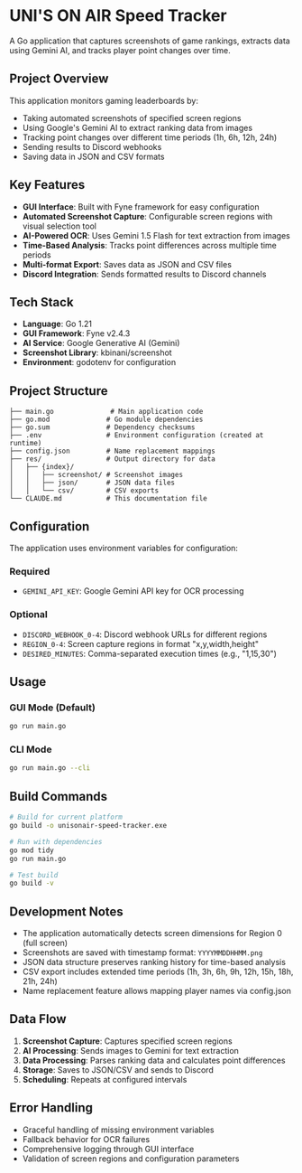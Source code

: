 # UNI'S ON AIR Speed Tracker

A Go application that captures screenshots of game rankings, extracts data using Gemini AI, and tracks player point changes over time.

## Project Overview

This application monitors gaming leaderboards by:
- Taking automated screenshots of specified screen regions
- Using Google's Gemini AI to extract ranking data from images
- Tracking point changes over different time periods (1h, 6h, 12h, 24h)
- Sending results to Discord webhooks
- Saving data in JSON and CSV formats

## Key Features

- **GUI Interface**: Built with Fyne framework for easy configuration
- **Automated Screenshot Capture**: Configurable screen regions with visual selection tool
- **AI-Powered OCR**: Uses Gemini 1.5 Flash for text extraction from images
- **Time-Based Analysis**: Tracks point differences across multiple time periods
- **Multi-format Export**: Saves data as JSON and CSV files
- **Discord Integration**: Sends formatted results to Discord channels

## Tech Stack

- **Language**: Go 1.21
- **GUI Framework**: Fyne v2.4.3
- **AI Service**: Google Generative AI (Gemini)
- **Screenshot Library**: kbinani/screenshot
- **Environment**: godotenv for configuration

## Project Structure

```
├── main.go              # Main application code
├── go.mod              # Go module dependencies
├── go.sum              # Dependency checksums
├── .env                # Environment configuration (created at runtime)
├── config.json         # Name replacement mappings
├── res/                # Output directory for data
│   ├── {index}/
│   │   ├── screenshot/ # Screenshot images
│   │   ├── json/       # JSON data files
│   │   └── csv/        # CSV exports
└── CLAUDE.md           # This documentation file
```

## Configuration

The application uses environment variables for configuration:

### Required
- `GEMINI_API_KEY`: Google Gemini API key for OCR processing

### Optional
- `DISCORD_WEBHOOK_0-4`: Discord webhook URLs for different regions
- `REGION_0-4`: Screen capture regions in format "x,y,width,height"
- `DESIRED_MINUTES`: Comma-separated execution times (e.g., "1,15,30")

## Usage

### GUI Mode (Default)
```bash
go run main.go
```

### CLI Mode
```bash
go run main.go --cli
```

## Build Commands

```bash
# Build for current platform
go build -o unisonair-speed-tracker.exe

# Run with dependencies
go mod tidy
go run main.go

# Test build
go build -v
```

## Development Notes

- The application automatically detects screen dimensions for Region 0 (full screen)
- Screenshots are saved with timestamp format: `YYYYMMDDHHMM.png`
- JSON data structure preserves ranking history for time-based analysis
- CSV export includes extended time periods (1h, 3h, 6h, 9h, 12h, 15h, 18h, 21h, 24h)
- Name replacement feature allows mapping player names via config.json

## Data Flow

1. **Screenshot Capture**: Captures specified screen regions
2. **AI Processing**: Sends images to Gemini for text extraction
3. **Data Processing**: Parses ranking data and calculates point differences
4. **Storage**: Saves to JSON/CSV and sends to Discord
5. **Scheduling**: Repeats at configured intervals

## Error Handling

- Graceful handling of missing environment variables
- Fallback behavior for OCR failures
- Comprehensive logging through GUI interface
- Validation of screen regions and configuration parameters